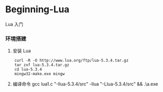 # Beginning-Lua
Lua 入门

### 环境搭建
1. 安装 Lua
```
    curl -R -O http://www.lua.org/ftp/lua-5.3.4.tar.gz
    tar zxf lua-5.3.4.tar.gz
    cd lua-5.3.4
    mingw32-make.exe mingw
```

2. 编译命令
gcc lua1.c "-Ilua-5.3.4/src" -llua "-Llua-5.3.4/src" && .\a.exe